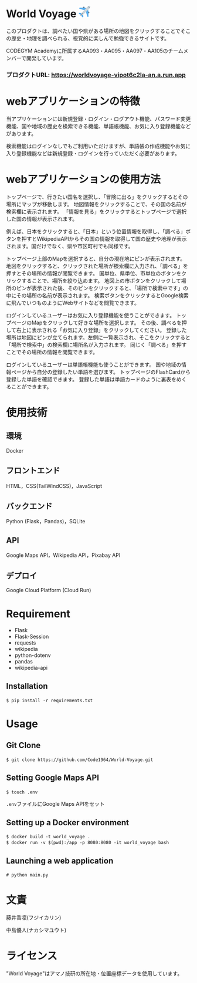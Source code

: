 # World Voyage ![ロゴ](/static/favicon.ico)
このプロダクトは、調べたい国や県がある場所の地図をクリックすることでそこの歴史・地理を調べられる、視覚的に楽しんで勉強できるサイトです。

CODEGYM Academyに所属するAA093・AA095・AA097・AA105のチームメンバーで開発しています。

### プロダクトURL: https://worldvoyage-vipot6c2la-an.a.run.app

# webアプリケーションの特徴
当アプリケーションには新規登録・ログイン・ログアウト機能、パスワード変更機能、国や地域の歴史を検索できる機能、単語帳機能、お気に入り登録機能などがあります。

検索機能はログインなしでもご利用いただけますが、単語帳の作成機能やお気に入り登録機能などは新規登録・ログインを行っていただく必要があります。

# webアプリケーションの使用方法
トップページで、行きたい国名を選択し、「冒険に出る」をクリックするとその場所にマップが移動します。
地図情報をクリックすることで、その国の名前が検索欄に表示されます。
「情報を見る」をクリックするとトップページで選択した国の情報が表示されます。

例えば、日本をクリックすると、「日本」という位置情報を取得し、「調べる」ボタンを押すとWikipediaAPIからその国の情報を取得して国の歴史や地理が表示されます。国だけでなく、県や市区町村でも同様です。

トップページ上部のMapを選択すると、自分の現在地にピンが表示されます。
地図をクリックすると、クリックされた場所が検索欄に入力され、「調べる」を押すとその場所の情報が閲覧できます。
国単位、県単位、市単位のボタンをクリックすることで、場所を絞り込めます。
地図上の市ボタンをクリックして場所のピンが表示された後、そのピンをクリックすると、「場所で検索中です」の中にその場所の名前が表示されます。
検索ボタンをクリックするとGoogle検索に飛んでいつものようにWebサイトなどを閲覧できます。

ログインしているユーザーはお気に入り登録機能を使うことができます。
トップページのMapをクリックして好きな場所を選択します。
その後、調べるを押して右上に表示される「お気に入り登録」をクリックしてください。
登録した場所は地図にピンが立てられます。左側に一覧表示され、そこをクリックすると「場所で検索中」の検索欄に場所名が入力されます。
同じく「調べる」を押すことでその場所の情報を閲覧できます。

ログインしているユーザーは単語帳機能も使うことができます。
国や地域の情報ページから自分の登録したい単語を選びます。
トップページのFlashCardから登録した単語を確認できます。
登録した単語は単語カードのように裏表をめくることができます。

# 使用技術

## 環境

Docker

## フロントエンド
HTML，CSS(TailWindCSS)，JavaScript

## バックエンド
Python (Flask，Pandas)，SQLite

## API
Google Maps API，Wikipedia API，Pixabay API

## デプロイ
Google Cloud Platform (Cloud Run)

# Requirement
- Flask
- Flask-Session
- requests
- wikipedia
- python-dotenv
- pandas
- wikipedia-api

##  Installation
```
$ pip install -r requirements.txt
```

# Usage
## Git Clone
```
$ git clone https://github.com/Code1964/World-Voyage.git
```

## Setting Google Maps API

```
$ touch .env
```

`.env`ファイルにGoogle Maps APIをセット

## Setting up a Docker environment

```
$ docker build -t world_voyage .
$ docker run -v $(pwd):/app -p 8080:8080 -it world_voyage bash
```

## Launching a web application

```
# python main.py
```

# 文責
藤井香凜(フジイカリン)

中島優人(ナカシマユウト)

# ライセンス
"World Voyage"はアマノ技研の所在地・位置座標データを使用しています。
